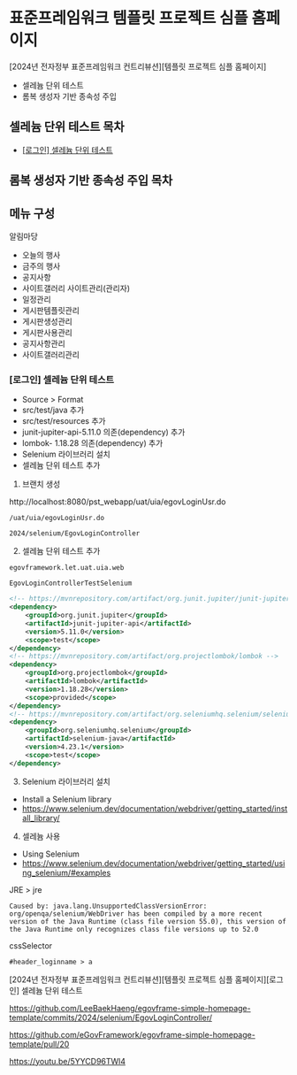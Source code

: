 # 표준프레임워크 템플릿 프로젝트 심플 홈페이지

[2024년 전자정부 표준프레임워크 컨트리뷰션][템플릿 프로젝트 심플 홈페이지]

- 셀레늄 단위 테스트
- 롬복 생성자 기반 종속성 주입

## 셀레늄 단위 테스트 목차
- [[로그인] 셀레늄 단위 테스트](#로그인-셀레늄-단위-테스트)

## 롬복 생성자 기반 종속성 주입 목차

## 메뉴 구성

알림마당
- 오늘의 행사
- 금주의 행사
- 공지사항
- 사이트갤러리
사이트관리(관리자)
- 일정관리
- 게시판템플릿관리
- 게시판생성관리
- 게시판사용관리
- 공지사항관리
- 사이트갤러리관리

### [로그인] 셀레늄 단위 테스트

- Source > Format
- src/test/java 추가
- src/test/resources 추가
- junit-jupiter-api-5.11.0 의존(dependency) 추가
- lombok- 1.18.28 의존(dependency) 추가
- Selenium 라이브러리 설치
- 셀레늄 단위 테스트 추가

1. 브랜치 생성

http://localhost:8080/pst_webapp/uat/uia/egovLoginUsr.do

```
/uat/uia/egovLoginUsr.do
```

```
2024/selenium/EgovLoginController
```

2. 셀레늄 단위 테스트 추가

```
egovframework.let.uat.uia.web
```

```
EgovLoginControllerTestSelenium
```

```xml
<!-- https://mvnrepository.com/artifact/org.junit.jupiter/junit-jupiter-api -->
<dependency>
    <groupId>org.junit.jupiter</groupId>
    <artifactId>junit-jupiter-api</artifactId>
    <version>5.11.0</version>
    <scope>test</scope>
</dependency>
<!-- https://mvnrepository.com/artifact/org.projectlombok/lombok -->
<dependency>
    <groupId>org.projectlombok</groupId>
    <artifactId>lombok</artifactId>
    <version>1.18.28</version>
    <scope>provided</scope>
</dependency>
<!-- https://mvnrepository.com/artifact/org.seleniumhq.selenium/selenium-java -->
<dependency>
    <groupId>org.seleniumhq.selenium</groupId>
    <artifactId>selenium-java</artifactId>
    <version>4.23.1</version>
    <scope>test</scope>
</dependency>
```

3. Selenium 라이브러리 설치
- Install a Selenium library
- https://www.selenium.dev/documentation/webdriver/getting_started/install_library/

4. 셀레늄 사용
- Using Selenium
- https://www.selenium.dev/documentation/webdriver/getting_started/using_selenium/#examples

JRE > jre
```
Caused by: java.lang.UnsupportedClassVersionError: org/openqa/selenium/WebDriver has been compiled by a more recent version of the Java Runtime (class file version 55.0), this version of the Java Runtime only recognizes class file versions up to 52.0
```

cssSelector
```
#header_loginname > a
```

[2024년 전자정부 표준프레임워크 컨트리뷰션][템플릿 프로젝트 심플 홈페이지][로그인] 셀레늄 단위 테스트

https://github.com/LeeBaekHaeng/egovframe-simple-homepage-template/commits/2024/selenium/EgovLoginController/

https://github.com/eGovFramework/egovframe-simple-homepage-template/pull/20

https://youtu.be/5YYCD96TWl4
